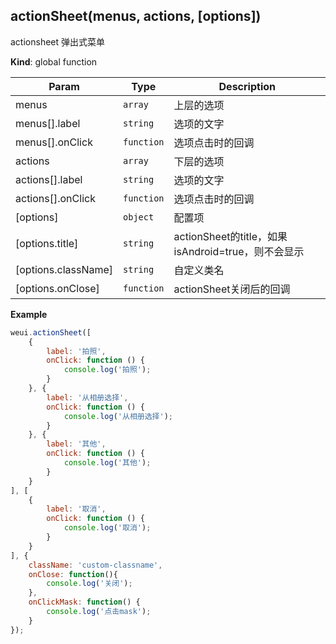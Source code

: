 <a name="actionSheet"></a>

## actionSheet(menus, actions, [options])
actionsheet 弹出式菜单

**Kind**: global function  

| Param | Type | Description |
| --- | --- | --- |
| menus | <code>array</code> | 上层的选项 |
| menus[].label | <code>string</code> | 选项的文字 |
| menus[].onClick | <code>function</code> | 选项点击时的回调 |
| actions | <code>array</code> | 下层的选项 |
| actions[].label | <code>string</code> | 选项的文字 |
| actions[].onClick | <code>function</code> | 选项点击时的回调 |
| [options] | <code>object</code> | 配置项 |
| [options.title] | <code>string</code> | actionSheet的title，如果isAndroid=true，则不会显示 |
| [options.className] | <code>string</code> | 自定义类名 |
| [options.onClose] | <code>function</code> | actionSheet关闭后的回调 |

**Example**  
```js
weui.actionSheet([
    {
        label: '拍照',
        onClick: function () {
            console.log('拍照');
        }
    }, {
        label: '从相册选择',
        onClick: function () {
            console.log('从相册选择');
        }
    }, {
        label: '其他',
        onClick: function () {
            console.log('其他');
        }
    }
], [
    {
        label: '取消',
        onClick: function () {
            console.log('取消');
        }
    }
], {
    className: 'custom-classname',
    onClose: function(){
        console.log('关闭');
    },
    onClickMask: function() {
        console.log('点击mask');
    }
});
```

